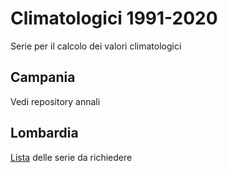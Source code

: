 # Climatologici 1991-2020

Serie per il calcolo dei valori climatologici

## Campania

Vedi repository annali

## Lombardia

[Lista](./lombardia/serie.md) delle serie da richiedere
